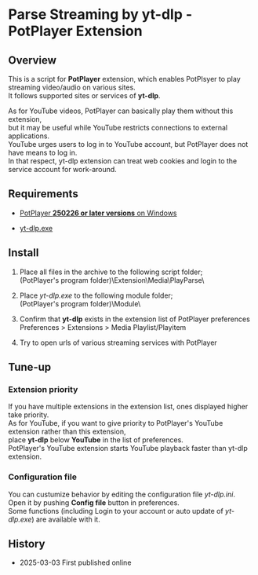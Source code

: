 # Parse Streaming by yt-dlp - PotPlayer Extension


## Overview
This is a script for **PotPlayer** extension, which enables PotPlsyer to play streaming video/audio on various sites.  
It follows supported sites or services of **yt-dlp**.  

As for YouTube videos, PotPlayer can basically play them without this extension,  
but it may be useful while YouTube restricts connections to external applications.  
YouTube urges users to log in to YouTube account, but PotPlayer does not have means to log in.  
In that respect, yt-dlp extension can treat web cookies and login to the service account for work-around.  



## Requirements

- [PotPlayer **250226 or later versions** on Windows](https://potplayer.tv/)

- [yt-dlp.exe](https://github.com/yt-dlp/yt-dlp/releases)



## Install

1. Place all files in the archive to the following script folder;  
	(PotPlayer's program folder)\Extension\Media\PlayParse\  

2. Place *yt-dlp.exe* to the following module folder;  
	(PotPlayer's program folder)\Module\  

3. Confirm that **yt-dlp** exists in the extension list of PotPlayer preferences  
	Preferences > Extensions >  Media Playlist/Playitem  

4. Try to open urls of various streaming services with PotPlayer  



## Tune-up

### Extension priority
If you have multiple extensions in the extension list, ones displayed higher take priority.  
As for YouTube, if you want to give priority to PotPlayer's YouTube extension rather than this extension,   
place **yt-dlp** below **YouTube** in the list of preferences.  
PotPlayer's YouTube extension starts YouTube playback faster than yt-dlp extension.  

### Configuration file
You can custumize behavior by editing the configuration file *yt-dlp.ini*.  
Open it by pushing **Config file** button in preferences.  
Some functions (including Login to your account or auto update of *yt-dlp.exe*) are available with it.  



## History

- 2025-03-03 First published online



